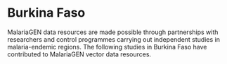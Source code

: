 # Burkina Faso

MalariaGEN data resources are made possible through partnerships with researchers and control programmes carrying out independent studies in malaria-endemic regions. The following studies in Burkina Faso have contributed to MalariaGEN vector data resources.

```{tableofcontents}
```
